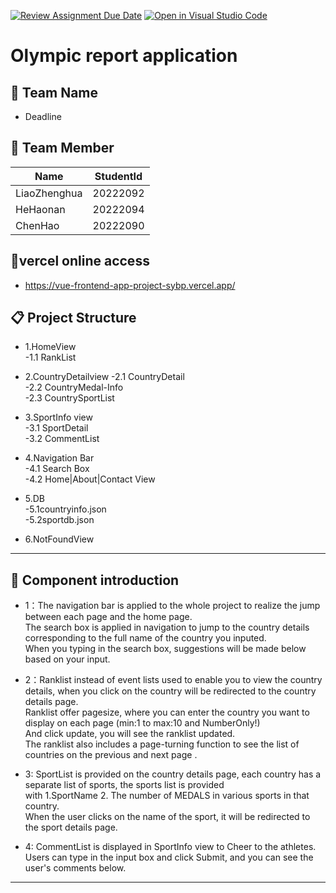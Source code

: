 [![Review Assignment Due Date](https://classroom.github.com/assets/deadline-readme-button-22041afd0340ce965d47ae6ef1cefeee28c7c493a6346c4f15d667ab976d596c.svg)](https://classroom.github.com/a/qynt0qaN)
[![Open in Visual Studio Code](https://classroom.github.com/assets/open-in-vscode-2e0aaae1b6195c2367325f4f02e2d04e9abb55f0b24a779b69b11b9e10269abc.svg)](https://classroom.github.com/online_ide?assignment_repo_id=16946326&assignment_repo_type=AssignmentRepo)
#  Olympic report application

## 👥 Team Name
-   Deadline

## 👥 Team Member

| Name          | StudentId  |
|---------------|------------|
| LiaoZhenghua  | 20222092   |
| HeHaonan      | 20222094   |
| ChenHao       | 20222090   |


## 🚀vercel online access
-   https://vue-frontend-app-project-sybp.vercel.app/

## 📋 Project Structure

-   1.HomeView  
        -1.1 RankList


-   2.CountryDetailview
        -2.1 CountryDetail  
        -2.2 CountryMedal-Info  
        -2.3 CountrySportList


-   3.SportInfo view  
        -3.1 SportDetail    
        -3.2 CommentList


-   4.Navigation Bar  
        -4.1 Search Box  
        -4.2 Home|About|Contact View


-   5.DB  
        -5.1countryinfo.json  
        -5.2sportdb.json


-   6.NotFoundView


---    
## 🚀 Component introduction

-   1：The navigation bar is applied to the whole project to realize the jump between each page and the home page.  
        The search box is applied in navigation to jump to the country details corresponding to the full name of the country you inputed.  
        When you typing in the search box, suggestions will be made below based on your input.

        
-   2：Ranklist instead of event lists used to enable you to view the country details, when you click on the country will be redirected to the country details page.  
        Ranklist offer pagesize, where you can enter the country you want to display on each page (min:1 to max:10 and NumberOnly!)  
        And click update, you will see the ranklist updated.   
        The ranklist also includes a page-turning function to see the list of countries on the previous and next page .


-   3: SportList is provided on the country details page, each country has a separate list of sports, the sports list is provided   
        with 1.SportName 2. The number of MEDALS in various sports in that country.  
        When the user clicks on the name of the sport, it will be redirected to the sport details page.


-   4: CommentList is displayed in SportInfo view to Cheer to the athletes.  
        Users can type in the input box and click Submit, and you can see the user's comments below.
---
